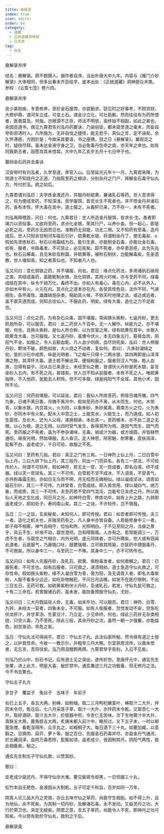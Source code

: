 ```yaml
---
title: 悬解录
index: true
icon: editor
order: 64
category:
  - 道藏
  - 正统道藏洞神部
  - 众术类
tag:
  - 佚名
---
```


悬解录并序  

经名：悬解录。原不题撰人。据作者自序，当出朴唐大中九年。内容与《雁门介妙解录》大体相同，但多出春末齐百给字。底本出处：《正统道藏》洞神部众术类。参校：《云笈七签》卷六四。  

悬解录并序  

余少甚抱疾，专意修养，至於金石服饵，亦尝勤求。窃见时之好事考，不顾货财，大修炉鼎，谓河车立成，可变土石。谓金沙立化，可壮筋骸。然而往往有为药所恨者，医救莫及，何哉。岂根源不正欤，师法不明欤，奚终始不相副，如此之甚也。余因览道书，偶见九霄君告刘泓丹药要诀，乃谕俗徒，都未窥至道之毫末，而妄自夸街诳诱时人。凡所施为，无非自伐之捷径，能无悲乎。真仙之言，定不诬矣。余久怀滞惑，方困於是；今故采其要语，书之座隅，目之日《悬解录》。冀观览之时，疑挠尽释。虽未达金液守身之卫，当必免毒丹伤命之虞，亦天年之幸也。如有同我斯志者，固愿攻其未悟耳。大中九年乙亥岁五月十七日甲子也。  

纂辩金石药并去毒诀  

汉安帝时有刘泓者，久学至道，弃官入山。后至延光元年十一月，九霄君来降，为悯道士不知烧丹之正道，乃指陈至药之根谅，分别杂丹之门户，拜解金石毒守仙丸方，传付於泓，疏之如后。  

九霄君谓刘泓日：夫学炼金液还丹，并服丹砂硫黄，兼诸乳石等药。世人苦求得之，将为便成至药，不知深浅，竞学服饵，皆觅长生不死者也。并不悟金丹并诸石药，各有本性，怀大毒在其中，道士服之，从羲轩已来，万不存一，未有不死者。  

刘泓再拜稽首，问日：何也。九霄君日：世人所造金丹服饵，皆求长·生。愚者即竭力以资俗事，又欲将至药，求点化金银，荣其行尸，以养仆妾。但一起心，即是必死之兆，至药亦无因而见也。准教药无双能，功无二用。又不知药有至毒，造丹成后，世人只知余甘制河车磁石引针，硫黄乾水银，将谓制金丹了，便无毒矣．o假如先贤炼秋石，秋石以地霜结为石，能引生汞，亦能制金石毒，亦能壮金石毒。如有．服者，中路毒发，不可禁止，必见死矣。踪不死者，亦卒患恶疮，此为先兆也。秋石云解毒，且见朱砂及粉霜，并硫黄等，被秋石制伏，岂能解毒矣。先圣遗教，世人难知焉，知之者真仙也，不知者凡人也。  

泓又问曰：变化铜铁之药，并不堪服，何也。君日：缘点化药法，多用诸矾石硝炮之类，共结成毒药，虽能乾制水银，及化铜铁，其用火时候，亦与至药不同，绿毒成结在其中，纵令千销万化，毒终不出。亦如人有毒心，毒在心内，必不从外入。亦如木中有火，火元在内。其点化之道本亦在内，各受其性色目，法作不同，气递相生，各怀毒性。雄雌硝炮杂类，相助其火候，不依天时地理之法，或近或远者，盖不禀天道而成。则知古往仙人，不服此药，明矣。绿有大毒，造化之力不足故也。  

泓又问日：点化之药，为有杂石众毒，固不堪服。常闻换头紫粉，七返丹砂，更无矾炮所杂，可以服否。君曰：此二药世人千百中，无一人解作。纵能为之，亦不堪服，何也。且换头紫粉，是仙人所合粉，以为宫室之用，绿有硫黄在其中，水银入硫黄含大毒，岂可服哉。又七返丹砂，虽燠令伏火，本无四象五行，筋骨血肉，阴阳气不全，如服之，令人五脏血乾。凡人血少则病，血尽则死矣。泓曰：世人修服丹砂，颗块不破，颜色如故，大火烧之不动者，复如何。君曰｝．凡朱砂凝结之初，皆於沙石中成质，纵是光明者，飞之每斤只得十二两水银，其四两即是山泽滓滞之物，其滓怀大毒。道士若不解出滓，便相和服之，服者则涩人气脉，乾人血液，岂得有益乎。况从古已来道士，未经至仙之教，皆谓伏火丹砂是死水银，妄言金砂入五内，有不死之兆，甚错矣。世人岂不知从前服者，未有不死之人。唯硫黄独体，不入他药，犹能去人积玲，但不可多服，绿是纯阳气不全耳。其他小术，固所不论。  

泓又问日：何药则堪服，可以延驻。君曰：我仙人所炼至药，例皆日魂月魄，四气为象，日魂不离日裹，月魄不离月中，假如至药亦不离，从木而生，何也。木带青，以象水银，内含其火，火为阳，以象朱砂。朱砂属离，离南方火之位，火为朱砂，亦同木中有火矣。配木入中宫之土，土能克水，火能生土，而乃道成。如人初生婴孩，及长大，还为人父母，递换相承，本处其一。至药根本，亦不处二道之无根。以心为根，道之无用。以四时受气发生，各得其所为用。道因气而生，因气而死。至药服之不死者，盖为不参杂诸味，无毒。销成汁为器，或方或圆，并皆赫然通彻，昼夜光明，然始堪服。去人昏沉，定人神思，除邪魅，耐寒暑，皮肤润泽，髭鬓不白，返老成少，千日可验，故服之不死。  

泓又问曰：至药有几般。君曰：真正之门有三焉。一日神符上仙上丹，二日白雪中仙上丹，三曰九转下仙上丹。其三般丹，同出一门而异名，各有三一禁法，不可轻传於人。何谓不可轻传，假如神符，若无太一宫、天一宫成者，即名白液，终不成器。绿以天一宫球名，其三一不可传。白雪若不坚不成冰，不入调青，不受青气，亦共粉毒霜无别。亦如日无乌而不明，月无桂而无魄相似。绿以凝成坚冰，调青如磁石引针，其三一不可传。九转曾青，白雪成结，即入紫宫用，绿以凝四气，纳万象，而成质，其三一不可传。夫至药若不受四气混沌，岂能号日龙虎之丹。所以我仙人天地之玄化成，同日月之光，如神符白雪，修炼功毕，始有上升之路，九转即返老成少，颜如处子，寿同南山矣。其三一之诀，不许轻传，岂不慎哉。  

泓日：三一之旨，玄矣秘矣，未知何人，即可传授。君曰：如吾者即可传授。夫三一者。造化之机关也，非独至药有之。凡人身中亦皆自备。人若能修身中三一者，即子母不相离，神气自相守，恰怡和煦，光照明白。子不见至阳之月，当昼之景乎，风云不生，纤埃不动，碧空澄彻，岂有障翳哉。人亦有之。若常能调三一，万虑不生者，与碧空之气相合，内外光明，虚元同体者，亦可升腾矣。世人或有窃闻此道者，云是服气，乃鼻吸口吐，鼓腮强咽，立可致其陨毙，亦犹药中错服毒丹，不可救矣。所以身中三一，与至药三一不殊。其身中三一，亦不可转传也。  

泓又问曰：如有人先服丹砂，及乳石、硫黄、紫粉毒发者，如何救解之。君日：已服死者，不可言也。如有后服者，只可救之，递须相劝。道士急造守仙丸救之，可存性命。假如换头紫粉，缘不入凝白雪为骨，骨为阳，及无调青入者，即名大毒紫粉，人服不看多少远近，如吃杂物触犯，不问日月运晚，如发不在医疗限例，不出三日五日，无药可救。如硫黄紫粉伏火丹砂，及诸乳石，若发，守仙丸犹可救之，十有二三命在。若曾服诸石药，虽未发，能防备预服守仙丸，尤妙。  

泓又问日：三大丹既延驻人命，无毒，如未毕功，可以服否。君日：神符、白雪、九转，未经太一官者，四象未全，不可服。如有人俟服者，忽觉发动不安，但急吃伏龙肝汁，并甘草汤、生蒙豆汁，乃立定，少见命终。何也，绿此三药并无杂类相挠，只空火毒，乃不至死。除此三般，其余丹砂之流，虽然一朝一夕强餐，亦能益色，如忽发动，命危之矣。  

泓日：守仙丸法可得闻乎。君日：守仙五子丸，此法仙家所秘。然令择有道之士授之，以护其性命。今故一一教示尔，并粗举三丹大略。尔宜熟思流传，以救未悟者，无忘言，吾将往矣。泓乃雨泪稽颗再拜。九霄君举手告别，入云不见矣。  

刘泓乃於山中，刻石书记。后有道士见之录出，遂传於世。至唐开元中，通玄先生张果，进上此方，明皇大喜，秘於禁中。通玄兼述三丹之功极备，但无修丹之法。今不书去繁也。  

守仙五子丸方  

余甘子　覆盆子　兔丝子　五味子　车前子  

右已上五子，各五大两，别梼，如粉缅。取二三月枸杞嫩茎叶，梼取汁二大升，拌药末令尽，乾讫后。七八月采莲子草，取汁一大升，亦拌药末令乾。又取杏仁一大升，取好酒研，取汁五大升，於银器中煎，令杏仁无苦味。次下生地黄汁半大升，真酥五大两，鹿角胶五大两，炙铸末都入前汁中，略煎过。又下五子末，一时以柳篦急搅，看乾湿得所，众手丸之，如梧桐子大。每日酒下三十丸，如要加臧，以意斟之。忌猜肉、蒜芥、萝卜等。服之百日，先服金石药毒并尽，亦益金丹气通流，於五藏润泽，血肉万毒悉除，髭鬓如漆，返老成少，皆因制其丹，阴阳气两性，彼此相备矣。秘之。  

通玄先生制五子守仙丸歌，以赞其妙。  

歌曰：  

反老成少是还丹，不得守仙亦大难。要见鬓斑令却黑，一日但服三十丸。  

松竹本自无艳色，金液因从大制乾。五子可定千秋旨，百岁如同一万年。  

阴真人论三品大丹之灵效，亦云五味守仙之草药，尚能守生相助。如不得上升，且为地仙，永不死矣。为其制一切丹砂，及解诸石毒，永不发动。又益灵丹之功，大行於荣卫也。央定无疑矣。阴君之意，言五子草药，尚能令人不死，即神丹之功可知矣。今以旁有助於守仙丸，故附之于后。  

悬解录竟  
